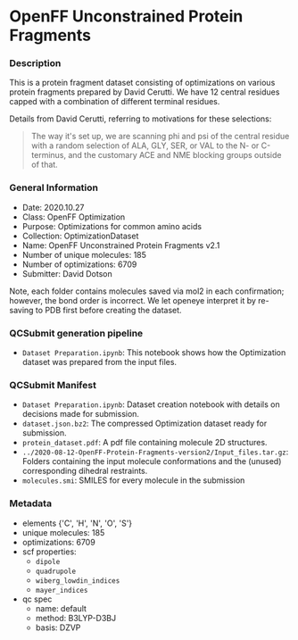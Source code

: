 # OpenFF Unconstrained Protein Fragments

### Description

This is a protein fragment dataset consisting of optimizations on various protein fragments prepared by David Cerutti.
We have 12 central residues capped with a combination of different terminal residues.

Details from David Cerutti, referring to motivations for these selections:

> The way it's set up, we are scanning phi and psi of the central residue with a random selection of ALA, GLY, SER, or VAL to the N- or C-terminus,
> and the customary ACE and NME blocking groups outside of that.

### General Information

 - Date: 2020.10.27
 - Class: OpenFF Optimization
 - Purpose: Optimizations for common amino acids
 - Collection: OptimizationDataset
 - Name: OpenFF Unconstrained Protein Fragments v2.1
 - Number of unique molecules: 185
 - Number of optimizations: 6709
 - Submitter: David Dotson
 
Note, each folder contains molecules saved via mol2 in each confirmation; however, the bond order is incorrect.
We let openeye interpret it by re-saving to PDB first before creating the dataset.

### QCSubmit generation pipeline

 - `Dataset Preparation.ipynb`: This notebook shows how the Optimization dataset was prepared from the input files. 
 
### QCSubmit Manifest

- `Dataset Preparation.ipynb`: Dataset creation notebook with details on decisions made for submission.
- `dataset.json.bz2`: The compressed Optimization dataset ready for submission.
- `protein_dataset.pdf`: A pdf file containing molecule 2D structures.
- `../2020-08-12-OpenFF-Protein-Fragments-version2/Input_files.tar.gz`: Folders containing the input molecule conformations and the (unused) corresponding dihedral restraints.
- `molecules.smi`: SMILES for every molecule in the submission
 
### Metadata

- elements {'C', 'H', 'N', 'O', 'S'}
- unique molecules: 185
- optimizations: 6709
- scf properties:
    - `dipole`
    - `quadrupole`
    - `wiberg_lowdin_indices`
    - `mayer_indices`
- qc spec
    - name: default
    - method: B3LYP-D3BJ
    - basis: DZVP
